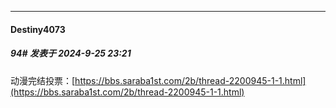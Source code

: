 ﻿
*****

####  Destiny4073  
##### 94#       发表于 2024-9-25 23:21

动漫完结投票：[https://bbs.saraba1st.com/2b/thread-2200945-1-1.html](https://bbs.saraba1st.com/2b/thread-2200945-1-1.html)

